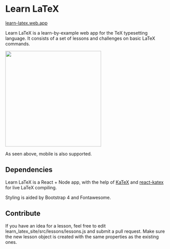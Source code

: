 # Learn LaTeX

[learn-latex.web.app](learn-latex.web.app)

Learn LaTeX is a learn-by-example web app for the TeX typesetting language. It consists of a set of lessons and challenges on basic LaTeX commands. 

<img src="https://github.com/benchaplin/learn_latex_site/blob/master/images/IMG_5B63F8C7D5F3-1.jpeg" width=300 />

As seen above, mobile is also supported.

## Dependencies 

Learn LaTeX is a React + Node app, with the help of [KaTeX](https://github.com/KaTeX/KaTeX) and [react-katex](https://github.com/talyssonoc/react-katex) for live LaTeX compiling.

Styling is aided by Bootstrap 4 and Fontawesome.

## Contribute

If you have an idea for a lesson, feel free to edit learn_latex_site/src/lessons/lessons.js and submit a pull request. Make sure the new lesson object is created with the same properties as the existing ones.
